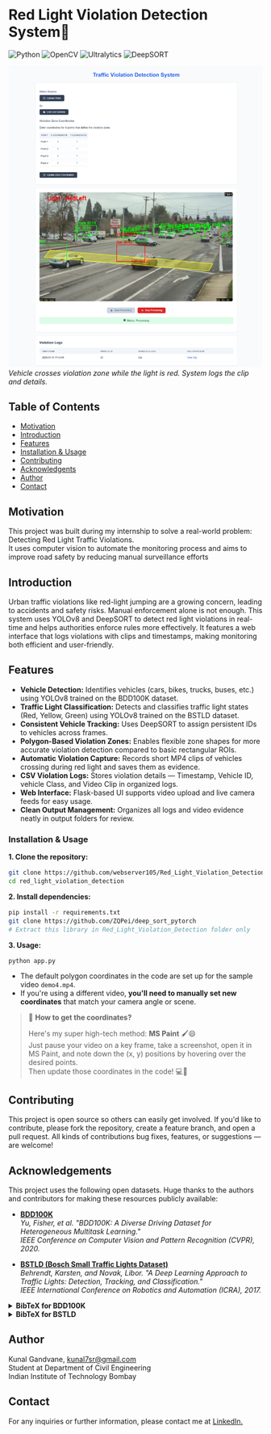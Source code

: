 # Red Light Violation Detection System🚦
![Python](https://img.shields.io/badge/Python-3.8%2B-blue)
![OpenCV](https://img.shields.io/badge/OpenCV-4.9.0-green)
![Ultralytics](https://img.shields.io/badge/Ultralytics-YOLOv8-orange)
![DeepSORT](https://img.shields.io/badge/DeepSORT-Tracking-lightgrey)

![Violation Example](web_interface.png)  
*Vehicle crosses violation zone while the light is red. System logs the clip and details.*

## Table of Contents
- [Motivation](#motivation)
- [Introduction](#introduction)
- [Features](#features)
- [Installation & Usage](#installation--usage)
- [Contributing](#contributing)
- [Acknowledgents](#acknowledgements)
- [Author](#author)
- [Contact](#contact)

## Motivation
This project was built during my internship to solve a real-world problem: Detecting Red Light Traffic Violations.\
It uses computer vision to automate the monitoring process and aims to improve road safety by reducing manual surveillance efforts

## Introduction
Urban traffic violations like red-light jumping are a growing concern, leading to accidents and safety risks. Manual enforcement alone is not enough. This system uses YOLOv8 and DeepSORT to detect red light violations in real-time and helps authorities enforce rules more effectively. It features a web interface that logs violations with clips and timestamps, making monitoring both efficient and user-friendly.
## Features  
- **Vehicle Detection:** Identifies vehicles (cars, bikes, trucks, buses, etc.) using YOLOv8 trained on the BDD100K dataset.  
- **Traffic Light Classification:** Detects and classifies traffic light states (Red, Yellow, Green) using YOLOv8 trained on the BSTLD dataset.  
- **Consistent Vehicle Tracking:** Uses DeepSORT to assign persistent IDs to vehicles across frames.  
- **Polygon-Based Violation Zones:** Enables flexible zone shapes for more accurate violation detection compared to basic rectangular ROIs.  
- **Automatic Violation Capture:** Records short MP4 clips of vehicles crossing during red light and saves them as evidence.  
- **CSV Violation Logs:** Stores violation details — Timestamp, Vehicle ID, vehicle Class, and Video Clip in organized logs.  
- **Web Interface:** Flask-based UI supports video upload and live camera feeds for easy usage.  
- **Clean Output Management:** Organizes all logs and video evidence neatly in output folders for review.

### Installation & Usage
**1. Clone the repository:**
```bash
git clone https://github.com/webserver105/Red_Light_Violation_Detection
cd red_light_violation_detection
```
**2. Install dependencies:**
```bash
pip install -r requirements.txt
git clone https://github.com/ZQPei/deep_sort_pytorch
# Extract this library in Red_Light_Violation_Detection folder only
```
**3. Usage:**
```bash
python app.py
```
- The default polygon coordinates in the code are set up for the sample video `demo4.mp4`.  
- If you're using a different video, **you'll need to manually set new coordinates** that match your camera angle or scene.

> 🎯 **How to get the coordinates?**
> 
> Here's my super high-tech method: **MS Paint** 🖌️😄  
> Just pause your video on a key frame, take a screenshot, open it in MS Paint, and note down the (x, y) positions by hovering over the desired points.  
> Then update those coordinates in the code! 💻🎯

## Contributing
This project is open source so others can easily get involved. If you'd like to contribute, please fork the repository, create a feature branch, and open a pull request. All kinds of contributions bug fixes, features, or suggestions — are welcome!

## Acknowledgements
This project uses the following open datasets. Huge thanks to the authors and contributors for making these resources publicly available:

- **[BDD100K](https://bdd-data.berkeley.edu/)**  
  *Yu, Fisher, et al. "BDD100K: A Diverse Driving Dataset for Heterogeneous Multitask Learning."*  
  *IEEE Conference on Computer Vision and Pattern Recognition (CVPR), 2020.*

- **[BSTLD (Bosch Small Traffic Lights Dataset)](https://hci.iwr.uni-heidelberg.de/content/bosch-small-traffic-lights-dataset)**  
  *Behrendt, Karsten, and Novak, Libor. "A Deep Learning Approach to Traffic Lights: Detection, Tracking, and Classification."*  
  *IEEE International Conference on Robotics and Automation (ICRA), 2017.*

<details>
<summary><strong>BibTeX for BDD100K</strong></summary>

```bibtex
@InProceedings{bdd100k,
    author = {Yu, Fisher and Chen, Haofeng and Wang, Xin and Xian, Wenqi and Chen, Yingying and Liu, Fangchen and Madhavan, Vashisht and Darrell, Trevor},
    title = {BDD100K: A Diverse Driving Dataset for Heterogeneous Multitask Learning},
    booktitle = {The IEEE Conference on Computer Vision and Pattern Recognition (CVPR)},
    month = {June},
    year = {2020}
}
```

</details>

<details>
<summary><strong>BibTeX for BSTLD</strong></summary>
  
```bibtex
@inproceedings{BehrendtNovak2017ICRA,
  title={A Deep Learning Approach to Traffic Lights: Detection, Tracking, and Classification},
  author={Behrendt, Karsten and Novak, Libor},
  booktitle={Robotics and Automation (ICRA), 2017 IEEE International Conference on},
  organization={IEEE}
}
```
</details>

## Author
Kunal Gandvane, kunal7sr@gmail.com\
Student at Department of Civil Engineering\
Indian Institute of Technology Bombay

## Contact
For any inquiries or further information, please contact me at [LinkedIn.](https://www.linkedin.com/in/kunal-gandvane-b28062346/)
